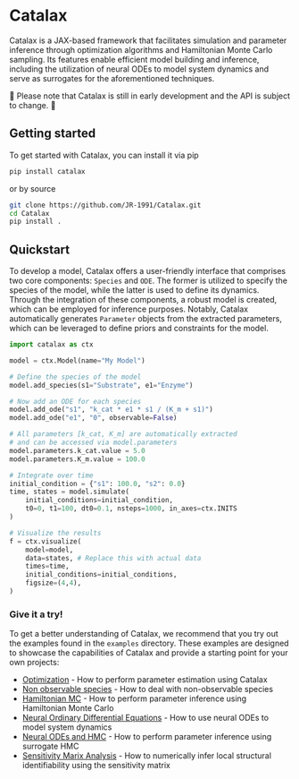 # Catalax

Catalax is a JAX-based framework that facilitates simulation and parameter inference through optimization algorithms and Hamiltonian Monte Carlo sampling. Its features enable efficient model building and inference, including the utilization of neural ODEs to model system dynamics and serve as surrogates for the aforementioned techniques.

🚧 Please note that Catalax is still in early development and the API is subject to change. 🚧

## Getting started

To get started with Catalax, you can install it via pip

```bash
pip install catalax
```
or by source

```bash
git clone https://github.com/JR-1991/Catalax.git
cd Catalax
pip install .
```

## Quickstart

To develop a model, Catalax offers a user-friendly interface that comprises two core components: `Species` and `ODE`. The former is utilized to specify the species of the model, while the latter is used to define its dynamics. Through the integration of these components, a robust model is created, which can be employed for inference purposes. Notably, Catalax automatically generates `Parameter` objects from the extracted parameters, which can be leveraged to define priors and constraints for the model.

```python
import catalax as ctx

model = ctx.Model(name="My Model")

# Define the species of the model
model.add_species(s1="Substrate", e1="Enzyme")

# Now add an ODE for each species
model.add_ode("s1", "k_cat * e1 * s1 / (K_m + s1)")
model.add_ode("e1", "0", observable=False)

# All parameters [k_cat, K_m] are automatically extracted
# and can be accessed via model.parameters
model.parameters.k_cat.value = 5.0
model.parameters.K_m.value = 100.0

# Integrate over time
initial_condition = {"s1": 100.0, "s2": 0.0}
time, states = model.simulate(
    initial_conditions=initial_condition,
    t0=0, t1=100, dt0=0.1, nsteps=1000, in_axes=ctx.INITS
)

# Visualize the results
f = ctx.visualize(
    model=model,
    data=states, # Replace this with actual data
    times=time,
    initial_conditions=initial_conditions,
    figsize=(4,4),
)

```

### Give it a try!

To get a better understanding of Catalax, we recommend that you try out the examples found in the `examples` directory. These examples are designed to showcase the capabilities of Catalax and provide a starting point for your own projects:

* [Optimization](/examples/Optimization.ipynb) - How to perform parameter estimation using Catalax
* [Non observable species](/examples/NonObservableSpecies.ipynb) - How to deal with non-observable species
* [Hamiltonian MC](/examples/HMC.ipynb) - How to perform parameter inference using Hamiltonian Monte Carlo
* [Neural Ordinary Differential Equations](/examples/NeuralODE.ipynb) - How to use neural ODEs to model system dynamics
* [Neural ODEs and HMC](/examples/SurrogateHMC.ipynb) - How to perform parameter inference using surrogate HMC
* [Sensitivity Marix Analysis](/examples/SensitivityMatrixAnalysis.ipynb) - How to numerically infer local structural identifiability using the sensitivity matrix
